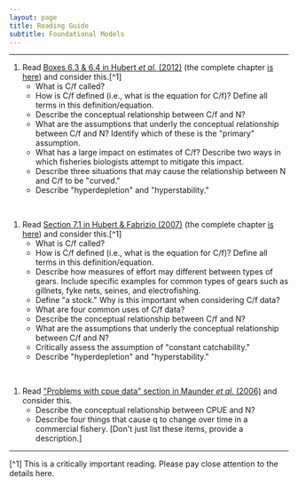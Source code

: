 ```yaml
---
layout: page
title: Reading Guide
subtitle: Foundational Models
---
```


----

1. Read [Boxes 6.3 & 6.4 in Hubert *et al.* (2012)](Hubertetal-2012-BOXES.pdf) (the complete chapter [is here](http://digitalcommons.unl.edu/cgi/viewcontent.cgi?article=1110&context=ncfwrustaff)) and consider this.[^1]
    * What is C/f called?
    * How is C/f defined (i.e., what is the equation for C/f)? Define all terms in this definition/equation.
    * Describe the conceptual relationship between C/f and N?
    * What are the assumptions that underly the conceptual relationship between C/f and N? Identify which of these is the "primary" assumption.
    * What has a large impact on estimates of C/f? Describe two ways in which fisheries biologists attempt to mitigate this impact.
    * Describe three situations that may cause the relationship between N and C/f to be "curved."
    * Describe "hyperdepletion" and "hyperstability."
    

<br>

1. Read [Section 7.1 in Hubert & Fabrizio (2007)](HubertFabrizio-2007-Sect7-1.pdf) (the complete chapter [is here](HubertFabrizio-2007.pdf)) and consider this.[^1]
    * What is C/f called?
    * How is C/f defined (i.e., what is the equation for C/f)? Define all terms in this definition/equation.
    * Describe how measures of effort may different between types of gears. Include specific examples for common types of gears such as gillnets, fyke nets, seines, and electrofishing.
    * Define "a stock." Why is this important when considering C/f data?
    * What are four common uses of C/f data?
    * Describe the conceptual relationship between C/f and N?
    * What are the assumptions that underly the conceptual relationship between C/f and N?
    * Critically assess the assumption of "constant catchability."
    * Describe "hyperdepletion" and "hyperstability."

<br>

1. Read ["Problems with cpue data" section in Maunder *et al.* (2006)](http://icesjms.oxfordjournals.org/content/63/8/1373.full.pdf) and consider this.
    * Describe the conceptual relationship between CPUE and N?
    * Describe four things that cause q to change over time in a commercial fishery. [Don't just list these items, provide a description.]


----
[^1] This is a critically important reading. Please pay close attention to the details here.

